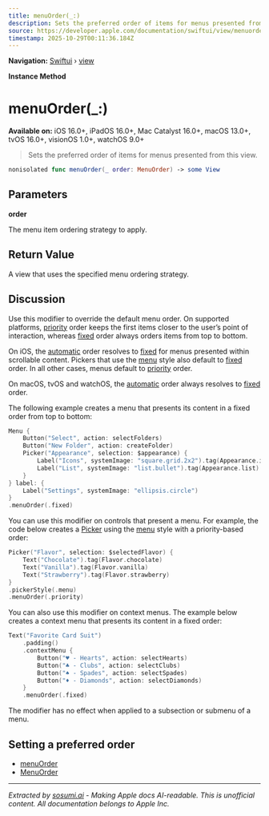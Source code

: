 ```yaml
---
title: menuOrder(_:)
description: Sets the preferred order of items for menus presented from this view.
source: https://developer.apple.com/documentation/swiftui/view/menuorder(_:)
timestamp: 2025-10-29T00:11:36.184Z
---
```


**Navigation:** [Swiftui](/documentation/swiftui) › [view](/documentation/swiftui/view)

**Instance Method**

# menuOrder(_:)

**Available on:** iOS 16.0+, iPadOS 16.0+, Mac Catalyst 16.0+, macOS 13.0+, tvOS 16.0+, visionOS 1.0+, watchOS 9.0+

> Sets the preferred order of items for menus presented from this view.

```swift
nonisolated func menuOrder(_ order: MenuOrder) -> some View
```

## Parameters

**order**

The menu item ordering strategy to apply.



## Return Value

A view that uses the specified menu ordering strategy.

## Discussion

Use this modifier to override the default menu order. On supported platforms, [priority](/documentation/swiftui/menuorder/priority) order keeps the first items closer to the user’s point of interaction, whereas [fixed](/documentation/swiftui/menuorder/fixed) order always orders items from top to bottom.

On iOS, the [automatic](/documentation/swiftui/menuorder/automatic) order resolves to [fixed](/documentation/swiftui/menuorder/fixed) for menus presented within scrollable content. Pickers that use the [menu](/documentation/swiftui/pickerstyle/menu) style also default to [fixed](/documentation/swiftui/menuorder/fixed) order. In all other cases, menus default to [priority](/documentation/swiftui/menuorder/priority) order.

On macOS, tvOS and watchOS, the [automatic](/documentation/swiftui/menuorder/automatic) order always resolves to [fixed](/documentation/swiftui/menuorder/fixed) order.

The following example creates a menu that presents its content in a fixed order from top to bottom:

```swift
Menu {
    Button("Select", action: selectFolders)
    Button("New Folder", action: createFolder)
    Picker("Appearance", selection: $appearance) {
        Label("Icons", systemImage: "square.grid.2x2").tag(Appearance.icons)
        Label("List", systemImage: "list.bullet").tag(Appearance.list)
    }
} label: {
    Label("Settings", systemImage: "ellipsis.circle")
}
.menuOrder(.fixed)
```

You can use this modifier on controls that present a menu. For example, the code below creates a [Picker](/documentation/swiftui/picker) using the [menu](/documentation/swiftui/pickerstyle/menu) style with a priority-based order:

```swift
Picker("Flavor", selection: $selectedFlavor) {
    Text("Chocolate").tag(Flavor.chocolate)
    Text("Vanilla").tag(Flavor.vanilla)
    Text("Strawberry").tag(Flavor.strawberry)
}
.pickerStyle(.menu)
.menuOrder(.priority)
```

You can also use this modifier on context menus. The example below creates a context menu that presents its content in a fixed order:

```swift
Text("Favorite Card Suit")
    .padding()
    .contextMenu {
        Button("♥️ - Hearts", action: selectHearts)
        Button("♣️ - Clubs", action: selectClubs)
        Button("♠️ - Spades", action: selectSpades)
        Button("♦️ - Diamonds", action: selectDiamonds)
    }
    .menuOrder(.fixed)
```

The modifier has no effect when applied to a subsection or submenu of a menu.

## Setting a preferred order

- [menuOrder](/documentation/swiftui/environmentvalues/menuorder)
- [MenuOrder](/documentation/swiftui/menuorder)

---

*Extracted by [sosumi.ai](https://sosumi.ai) - Making Apple docs AI-readable.*
*This is unofficial content. All documentation belongs to Apple Inc.*
